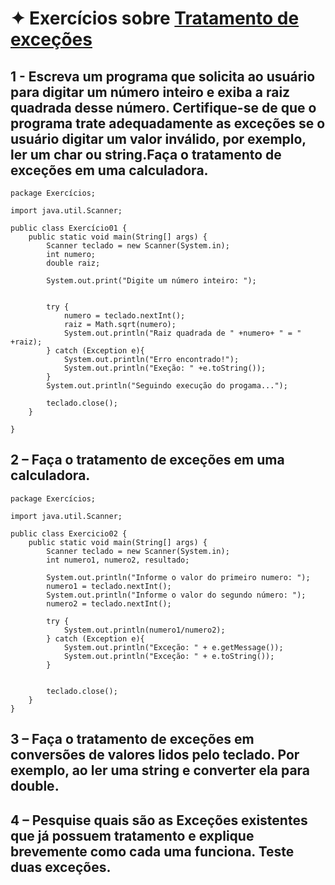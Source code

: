# ✦ Exercícios sobre <ins>Tratamento de exceções</ins>
## 1 - Escreva um programa que solicita ao usuário para digitar um número inteiro e exiba a raiz quadrada desse número. Certifique-se de que o programa trate adequadamente as exceções se o usuário digitar um valor inválido, por exemplo, ler um char ou string.Faça o tratamento de exceções em uma calculadora.
```
package Exercícios;

import java.util.Scanner;

public class Exercício01 {
	public static void main(String[] args) {
		Scanner teclado = new Scanner(System.in);
		int numero;
		double raiz;
		
		System.out.print("Digite um número inteiro: ");
		
		
		try {
			numero = teclado.nextInt();
			raiz = Math.sqrt(numero);
			System.out.println("Raiz quadrada de " +numero+ " = " +raiz);
		} catch (Exception e){
			System.out.println("Erro encontrado!");
			System.out.println("Exeção: " +e.toString());	
		}
		System.out.println("Seguindo execução do progama...");
		
		teclado.close();
	}
	
}
```
## 2 – Faça o tratamento de exceções em uma calculadora.
```
package Exercícios;

import java.util.Scanner;

public class Exercicio02 {
	public static void main(String[] args) {
		Scanner teclado = new Scanner(System.in);
		int numero1, numero2, resultado;
		
		System.out.println("Informe o valor do primeiro numero: ");
		numero1 = teclado.nextInt();
		System.out.println("Informe o valor do segundo número: ");
		numero2 = teclado.nextInt();
		
		try {
			System.out.println(numero1/numero2);
		} catch (Exception e){
			System.out.println("Exceção: " + e.getMessage());
			System.out.println("Exceção: " + e.toString());
		}
		
		
		teclado.close();
	}
}
```
## 3 – Faça o tratamento de exceções em conversões de valores lidos pelo teclado. Por exemplo, ao ler uma string e converter ela para double.

## 4 – Pesquise quais são as Exceções existentes que já possuem tratamento e explique brevemente como cada uma funciona. Teste duas exceções.

